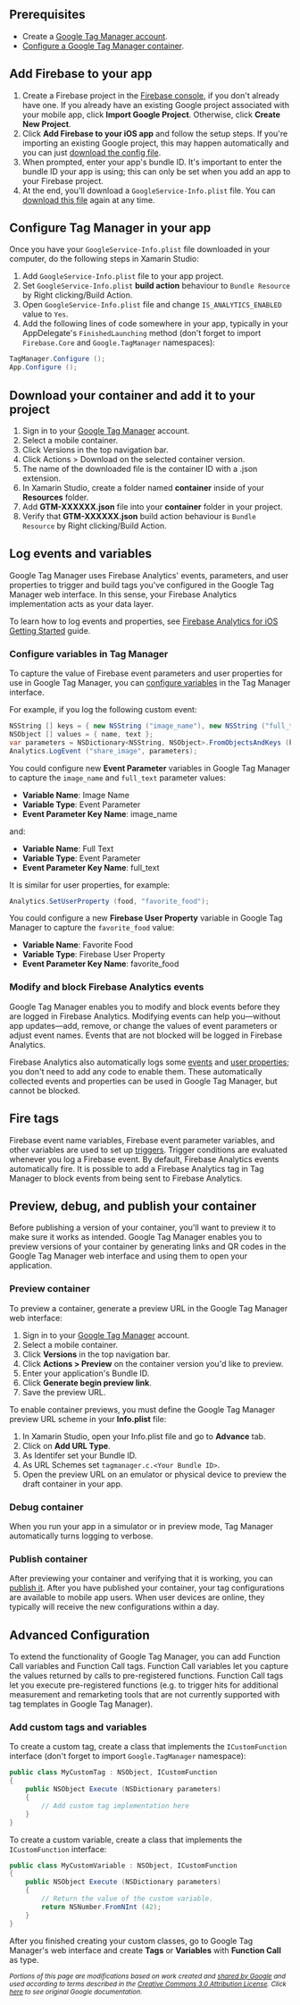 ## Prerequisites

* Create a [Google Tag Manager account][3].
* [Configure a Google Tag Manager container][4].

## Add Firebase to your app

1. Create a Firebase project in the [Firebase console][1], if you don't already have one. If you already have an existing Google project associated with your mobile app, click **Import Google Project**. Otherwise, click **Create New Project**.
2. Click **Add Firebase to your iOS app** and follow the setup steps. If you're importing an existing Google project, this may happen automatically and you can just [download the config file][2].
3. When prompted, enter your app's bundle ID. It's important to enter the bundle ID your app is using; this can only be set when you add an app to your Firebase project.
4. At the end, you'll download a `GoogleService-Info.plist` file. You can [download this file][2] again at any time.

## Configure Tag Manager in your app

Once you have your `GoogleService-Info.plist` file downloaded in your computer, do the following steps in Xamarin Studio:

1. Add `GoogleService-Info.plist` file to your app project.
2. Set `GoogleService-Info.plist` **build action** behaviour to `Bundle Resource` by Right clicking/Build Action.
3. Open `GoogleService-Info.plist` file and change `IS_ANALYTICS_ENABLED` value to `Yes`. 
4. Add the following lines of code somewhere in your app, typically in your AppDelegate's `FinishedLaunching` method (don't forget to import `Firebase.Core` and `Google.TagManager` namespaces):

```csharp
TagManager.Configure ();
App.Configure ();
```

## Download your container and add it to your project

1. Sign in to your [Google Tag Manager][5] account.
2. Select a mobile container.
3. Click Versions in the top navigation bar.
4. Click Actions > Download on the selected container version.
5. The name of the downloaded file is the container ID with a .json extension.
6. In Xamarin Studio, create a folder named **container** inside of your **Resources** folder.
7. Add **GTM-XXXXXX.json** file into your **container** folder in your project.
8. Verify that **GTM-XXXXXX.json** build action behaviour is `Bundle Resource` by Right clicking/Build Action.

## Log events and variables

Google Tag Manager uses Firebase Analytics' events, parameters, and user properties to trigger and build tags you've configured in the Google Tag Manager web interface. In this sense, your Firebase Analytics implementation acts as your data layer.

To learn how to log events and properties, see [Firebase Analytics for iOS Getting Started][6] guide.

### Configure variables in Tag Manager

To capture the value of Firebase event parameters and user properties for use in Google Tag Manager, you can [configure variables][7] in the Tag Manager interface.

For example, if you log the following custom event:

```csharp
NSString [] keys = { new NSString ("image_name"), new NSString ("full_text") };
NSObject [] values = { name, text };
var parameters = NSDictionary<NSString, NSObject>.FromObjectsAndKeys (keys, values, keys.Length);
Analytics.LogEvent ("share_image", parameters);
```

You could configure new **Event Parameter** variables in Google Tag Manager to capture the `image_name` and `full_text` parameter values:

* **Variable Name**: Image Name
* **Variable Type**: Event Parameter
* **Event Parameter Key Name**: image_name

and:

* **Variable Name**: Full Text
* **Variable Type**: Event Parameter
* **Event Parameter Key Name**: full_text

It is similar for user properties, for example:

```csharp
Analytics.SetUserProperty (food, "favorite_food");
```

You could configure a new **Firebase User Property** variable in Google Tag Manager to capture the `favorite_food` value:

* **Variable Name**: Favorite Food
* **Variable Type**: Firebase User Property
* **Event Parameter Key Name**: favorite_food

### Modify and block Firebase Analytics events

Google Tag Manager enables you to modify and block events before they are logged in Firebase Analytics. Modifying events can help you—without app updates—add, remove, or change the values of event parameters or adjust event names. Events that are not blocked will be logged in Firebase Analytics.

Firebase Analytics also automatically logs some [events][8] and [user properties][9]; you don't need to add any code to enable them. These automatically collected events and properties can be used in Google Tag Manager, but cannot be blocked.

## Fire tags

Firebase event name variables, Firebase event parameter variables, and other variables are used to set up [triggers][10]. Trigger conditions are evaluated whenever you log a Firebase event. By default, Firebase Analytics events automatically fire. It is possible to add a Firebase Analytics tag in Tag Manager to block events from being sent to Firebase Analytics.

## Preview, debug, and publish your container

Before publishing a version of your container, you'll want to preview it to make sure it works as intended. Google Tag Manager enables you to preview versions of your container by generating links and QR codes in the Google Tag Manager web interface and using them to open your application.

### Preview container

To preview a container, generate a preview URL in the Google Tag Manager web interface:

1. Sign in to your [Google Tag Manager][5] account.
2. Select a mobile container.
3. Click **Versions** in the top navigation bar.
4. Click **Actions > Preview** on the container version you'd like to preview.
5. Enter your application's Bundle ID.
6. Click **Generate begin preview link**.
7. Save the preview URL.

To enable container previews, you must define the Google Tag Manager preview URL scheme in your **Info.plist** file:

1. In Xamarin Studio, open your Info.plist file and go to **Advance** tab.
2. Click on **Add URL Type**.
3. As Identifer set your Bundle ID.
4. As URL Schemes set `tagmanager.c.<Your Bundle ID>`.
5. Open the preview URL on an emulator or physical device to preview the draft container in your app.

### Debug container

When you run your app in a simulator or in preview mode, Tag Manager automatically turns logging to verbose.

### Publish container

After previewing your container and verifying that it is working, you can [publish it][11]. After you have published your container, your tag configurations are available to mobile app users. When user devices are online, they typically will receive the new configurations within a day.

## Advanced Configuration

To extend the functionality of Google Tag Manager, you can add Function Call variables and Function Call tags. Function Call variables let you capture the values returned by calls to pre-registered functions. Function Call tags let you execute pre-registered functions (e.g. to trigger hits for additional measurement and remarketing tools that are not currently supported with tag templates in Google Tag Manager).

### Add custom tags and variables

To create a custom tag, create a class that implements the `ICustomFunction` interface (don't forget to import `Google.TagManager` namespace):

```csharp
public class MyCustomTag : NSObject, ICustomFunction
{
	public NSObject Execute (NSDictionary parameters)
	{
		// Add custom tag implementation here
	}
}
```

To create a custom variable, create a class that implements the `ICustomFunction` interface:

```csharp
public class MyCustomVariable : NSObject, ICustomFunction
{
	public NSObject Execute (NSDictionary parameters)
	{
		// Return the value of the custom variable.
		return NSNumber.FromNInt (42);
	}
}
```

After you finished creating your custom classes, go to Google Tag Manager's web interface and create **Tags** or **Variables** with **Function Call** as type.

<sub>_Portions of this page are modifications based on work created and [shared by Google](https://developers.google.com/readme/policies/) and used according to terms described in the [Creative Commons 3.0 Attribution License](http://creativecommons.org/licenses/by/3.0/). Click [here](https://developers.google.com/tag-manager/ios/v5/) to see original Google documentation._</sub>

[1]: https://firebase.google.com/console/
[2]: http://support.google.com/firebase/answer/7015592
[3]: https://www.google.com/analytics/tag-manager/
[4]: https://support.google.com/tagmanager/answer/6103696#CreatingAnAccount
[5]: https://tagmanager.google.com/
[6]: https://components.xamarin.com/gettingstarted/firebaseiosanalytics
[7]: https://support.google.com/tagmanager/answer/6106899
[8]: https://support.google.com/firebase/answer/6317485
[9]: https://support.google.com/firebase/answer/6317486
[10]: https://support.google.com/tagmanager/answer/6106961
[11]: https://support.google.com/tagmanager/answer/6107163
